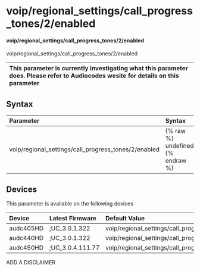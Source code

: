 ﻿---
description: voip/regional_settings/call_progress_tones/2/enabled
search: false
---

# voip/regional_settings/call_progress_tones/2/enabled

#### voip/regional_settings/call_progress_tones/2/enabled

voip/regional_settings/call_progress_tones/2/enabled


| This parameter is currently investigating what this parameter does. Please refer to Audiocodes wesite for details on this parameter | 
| :--- |

## Syntax
| Parameter | Syntax |
| :--- | :--- |
|voip/regional_settings/call_progress_tones/2/enabled | {% raw %} undefined {% endraw %}|

## Devices
This parameter is available on the following devices

| Device | Latest Firmware | Default Value |
|:---|:---|:---|
| audc405HD | ;UC_3.0.1.322 | voip/regional_settings/call_progress_tones/2/enabled=1 
| audc440HD | ;UC_3.0.1.322 | voip/regional_settings/call_progress_tones/2/enabled=1 
| audc450HD | ;UC_3.0.4.111.77 | voip/regional_settings/call_progress_tones/2/enabled=1 

ADD A DISCLAIMER
